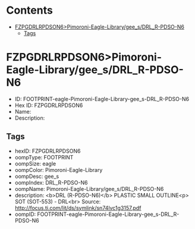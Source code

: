 



Contents
========

* [FZPGDRLRPDSON6>Pimoroni-Eagle-Library/gee_s/DRL_R-PDSO-N6](#fzpgdrlrpdson6pimoroni-eagle-librarygee_sdrl_r-pdso-n6)
	* [Tags](#tags)

# FZPGDRLRPDSON6>Pimoroni-Eagle-Library/gee_s/DRL_R-PDSO-N6

- ID: FOOTPRINT-eagle-Pimoroni-Eagle-Library-gee_s-DRL_R-PDSO-N6
- Hex ID: FZPGDRLRPDSON6
- Name: 
- Description: 

## Tags

- hexID: FZPGDRLRPDSON6
- oompType: FOOTPRINT
- oompSize: eagle
- oompColor: Pimoroni-Eagle-Library
- oompDesc: gee_s
- oompIndex: DRL_R-PDSO-N6
- oompName: Pimoroni-Eagle-Library/gee_s/DRL_R-PDSO-N6
- description: &lt;b&gt;DRL (R-PDSO-N6)&lt;/b&gt; PLASTIC SMALL OUTLINE&lt;p&gt;
SOT (SOT-553) -  DRL&lt;br&gt;
Source: http://focus.ti.com/lit/ds/symlink/sn74lvc1g3157.pdf
- oompID: FOOTPRINT-eagle-Pimoroni-Eagle-Library-gee_s-DRL_R-PDSO-N6
